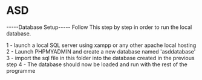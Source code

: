 # ASD



-----Database Setup-----
Follow This step by step in order to run the local database.

1 - launch a local SQL server using xampp or any other apache local hosting 
2 - Launch PHPMYADMIN and create a new database named 'asddatabase'
3 - import the sql file in this folder into the database created in the previous step
4 - The database should now be loaded and run with the rest of the programme 